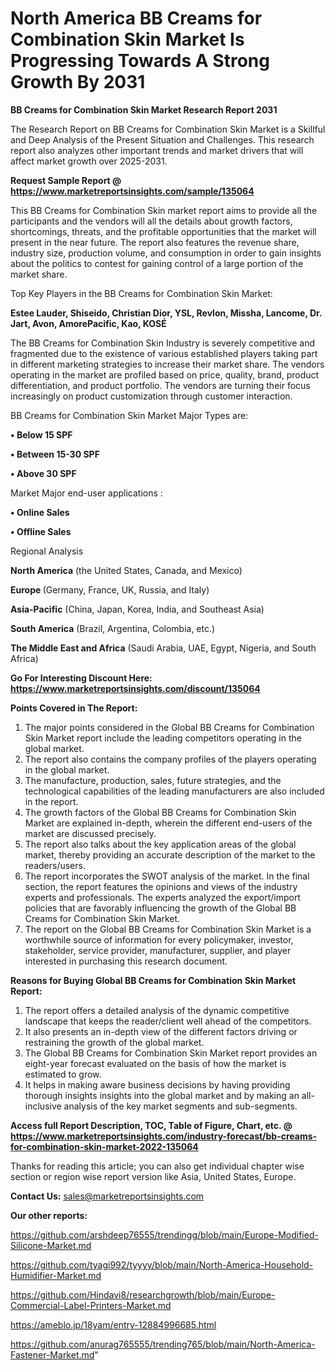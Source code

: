 # North America BB Creams for Combination Skin Market Is Progressing Towards A Strong Growth By 2031

<strong>BB Creams for Combination Skin Market Research Report 2031</strong>

The Research Report on BB Creams for Combination Skin Market is a Skillful and Deep Analysis of the Present Situation and Challenges. This research report also analyzes other important trends and market drivers that will affect market growth over 2025-2031.

<strong>Request Sample Report @ <a href=https://www.marketreportsinsights.com/sample/135064>https://www.marketreportsinsights.com/sample/135064</a></strong>

This BB Creams for Combination Skin market report aims to provide all the participants and the vendors will all the details about growth factors, shortcomings, threats, and the profitable opportunities that the market will present in the near future. The report also features the revenue share, industry size, production volume, and consumption in order to gain insights about the politics to contest for gaining control of a large portion of the market share.

Top Key Players in the BB Creams for Combination Skin Market:

<strong>Estee Lauder, Shiseido, Christian Dior, YSL, Revlon, Missha, Lancome, Dr. Jart, Avon, AmorePacific, Kao, KOSÉ</strong>

The BB Creams for Combination Skin Industry is severely competitive and fragmented due to the existence of various established players taking part in different marketing strategies to increase their market share. The vendors operating in the market are profiled based on price, quality, brand, product differentiation, and product portfolio. The vendors are turning their focus increasingly on product customization through customer interaction.

BB Creams for Combination Skin Market Major Types are:

<strong>• Below 15 SPF

• Between 15-30 SPF

• Above 30 SPF</strong>

Market Major end-user applications :

<strong>• Online Sales

• Offline Sales</strong>

Regional Analysis

</u><strong><b>North America</b></strong> (the United States, Canada, and Mexico)

<strong><b>Europe </b></strong>(Germany, France, UK, Russia, and Italy)

<strong><b>Asia-Pacific</b></strong> (China, Japan, Korea, India, and Southeast Asia)

<strong><b>South America</b></strong> (Brazil, Argentina, Colombia, etc.)

<strong><b>The Middle East and Africa</b></strong> (Saudi Arabia, UAE, Egypt, Nigeria, and South Africa)

<strong>Go For Interesting Discount Here: <a href=https://www.marketreportsinsights.com/discount/135064>https://www.marketreportsinsights.com/discount/135064</a></strong>

<strong>Points Covered in The Report:</strong>
<ol>
  <li>The major points considered in the Global BB Creams for Combination Skin Market report include the leading competitors operating in the global market.</li>
  <li>The report also contains the company profiles of the players operating in the global market.</li>
  <li>The manufacture, production, sales, future strategies, and the technological capabilities of the leading manufacturers are also included in the report.</li>
  <li>The growth factors of the Global BB Creams for Combination Skin Market are explained in-depth, wherein the different end-users of the market are discussed precisely.</li>
  <li>The report also talks about the key application areas of the global market, thereby providing an accurate description of the market to the readers/users.</li>
  <li>The report incorporates the SWOT analysis of the market. In the final section, the report features the opinions and views of the industry experts and professionals. The experts analyzed the export/import policies that are favorably influencing the growth of the Global BB Creams for Combination Skin Market.</li>
  <li>The report on the Global BB Creams for Combination Skin Market is a worthwhile source of information for every policymaker, investor, stakeholder, service provider, manufacturer, supplier, and player interested in purchasing this research document.</li>
</ol>
<strong>Reasons for Buying Global BB Creams for Combination Skin Market Report:</strong>

<ol>
  <li>The report offers a detailed analysis of the dynamic competitive landscape that keeps the reader/client well ahead of the competitors.</li>
  <li>It also presents an in-depth view of the different factors driving or restraining the growth of the global market.</li>
  <li>The Global BB Creams for Combination Skin Market report provides an eight-year forecast evaluated on the basis of how the market is estimated to grow.</li>
  <li>It helps in making aware business decisions by having providing thorough insights insights into the global market and by making an all-inclusive analysis of the key market segments and sub-segments.</li>
</ol>
<strong>Access full Report Description, TOC, Table of Figure, Chart, etc. @ <a href=https://www.marketreportsinsights.com/industry-forecast/bb-creams-for-combination-skin-market-2022-135064>https://www.marketreportsinsights.com/industry-forecast/bb-creams-for-combination-skin-market-2022-135064</a></strong>


Thanks for reading this article; you can also get individual chapter wise section or region wise report version like Asia, United States, Europe.

<strong>Contact Us:</strong>
sales@marketreportsinsights.com

<strong>Our other reports:</strong>

<a href=https://github.com/arshdeep76555/trendingg/blob/main/Europe-Modified-Silicone-Market.md>https://github.com/arshdeep76555/trendingg/blob/main/Europe-Modified-Silicone-Market.md</a>

<a href=https://github.com/tyagi992/tyyyy/blob/main/North-America-Household-Humidifier-Market.md>https://github.com/tyagi992/tyyyy/blob/main/North-America-Household-Humidifier-Market.md</a>

<a href=https://github.com/Hindavi8/researchgrowth/blob/main/Europe-Commercial-Label-Printers-Market.md>https://github.com/Hindavi8/researchgrowth/blob/main/Europe-Commercial-Label-Printers-Market.md</a>

<a href=https://ameblo.jp/18yam/entry-12884996685.html>https://ameblo.jp/18yam/entry-12884996685.html</a>

<a href=https://github.com/anurag765555/trending765/blob/main/North-America-Fastener-Market.md>https://github.com/anurag765555/trending765/blob/main/North-America-Fastener-Market.md</a>"
